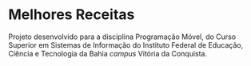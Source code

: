 # Melhores Receitas

Projeto desenvolvido para a disciplina Programação Móvel, do Curso Superior em Sistemas de Informação do Instituto Federal de Educação, Ciência e Tecnologia da Bahia <i>campus</i> Vitória da Conquista.
